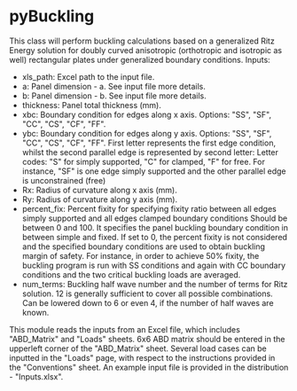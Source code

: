 # pyBuckling
This class will perform buckling calculations based on a generalized Ritz Energy solution for doubly curved anisotropic (orthotropic and isotropic as well) rectangular plates under generalized boundary conditions.
Inputs:
- xls_path: Excel path to the input file.
- a: Panel dimension - a. See input file more details.
- b: Panel dimension - b. See input file more details.
- thickness: Panel total thickness (mm).
- xbc: Boundary condition for edges along x axis. Options: "SS", "SF", "CC", "CS", "CF", "FF".
- ybc: Boundary condition for edges along y axis. Options: "SS", "SF", "CC", "CS", "CF", "FF".
       First letter represents the first edge condition, whilst the second parallel edge is represented by second letter:
       Letter codes: "S" for simply supported, "C" for clamped, "F" for free.
       For instance, "SF" is one edge simply supported and the other parallel edge is unconstrained (free)
- Rx: Radius of curvature along x axis (mm).
- Ry: Radius of curvature along y axis (mm).
- percent_fix: Percent fixity for specifying fixity ratio between all edges simply supported and all edges clamped boundary conditions
               Should be between 0 and 100. It specifies the panel buckling boundary condition in between simple and fixed. 
               If set to 0, the percent fixity is not considered and the specified boundary conditions are used to obtain buckling margin of safety. 
               For instance, in order to achieve 50% fixity, the buckling program is run with SS conditions and again with CC boundary conditions and the two critical buckling loads are averaged.
- num_terms: Buckling half wave number and the number of terms for Ritz solution. 12 is generally sufficient to cover all possible combinations.
             Can be lowered down to 6 or even 4, if the number of half waves are known.

This module reads the inputs from an Excel file, which includes "ABD_Matrix" and "Loads" sheets. 6x6 ABD matrix should be entered in the upperleft corner of the "ABD_Matrix" sheet. Several load cases can be inputted in the "Loads" page, with respect to the instructions provided in the "Conventions" sheet. An example input file is provided in the distribution - "Inputs.xlsx".
